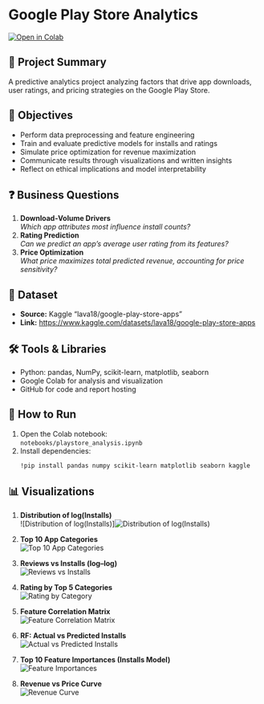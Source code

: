 # Google Play Store Analytics

[![Open in Colab](https://colab.research.google.com/assets/colab-badge.svg)](notebooks/playstore_analysis.ipynb)

## 📄 Project Summary
A predictive analytics project analyzing factors that drive app downloads, user ratings, and pricing strategies on the Google Play Store.

## 🎯 Objectives
- Perform data preprocessing and feature engineering  
- Train and evaluate predictive models for installs and ratings  
- Simulate price optimization for revenue maximization  
- Communicate results through visualizations and written insights  
- Reflect on ethical implications and model interpretability  

## ❓ Business Questions
1. **Download‑Volume Drivers**  
   _Which app attributes most influence install counts?_  
2. **Rating Prediction**  
   _Can we predict an app’s average user rating from its features?_  
3. **Price Optimization**  
   _What price maximizes total predicted revenue, accounting for price sensitivity?_  

## 📂 Dataset
- **Source:** Kaggle “lava18/google-play-store-apps”  
- **Link:** https://www.kaggle.com/datasets/lava18/google-play-store-apps  

## 🛠️ Tools & Libraries
- Python: pandas, NumPy, scikit-learn, matplotlib, seaborn  
- Google Colab for analysis and visualization  
- GitHub for code and report hosting  

## 🚀 How to Run
1. Open the Colab notebook:  
   `notebooks/playstore_analysis.ipynb`  
2. Install dependencies:  
   ```bash
   !pip install pandas numpy scikit-learn matplotlib seaborn kaggle

## 📊 Visualizations

1. **Distribution of log(Installs)**  
   ![Distribution of log(Installs)]![Distribution of log(Installs)](https://github.com/user-attachments/assets/b97da62a-4f17-4853-8f2c-cbfe21503410)


2. **Top 10 App Categories**  
   ![Top 10 App Categories](visualizations/bar_top_categories.png)

3. **Reviews vs Installs (log–log)**  
   ![Reviews vs Installs](visualizations/scatter_reviews_vs_installs.png)

4. **Rating by Top 5 Categories**  
   ![Rating by Category](visualizations/boxplot_rating_by_category.png)

5. **Feature Correlation Matrix**  
   ![Feature Correlation Matrix](visualizations/heatmap_correlations.png)

6. **RF: Actual vs Predicted Installs**  
   ![Actual vs Predicted Installs](visualizations/scatter_installs_actual_vs_predicted.png)

7. **Top 10 Feature Importances (Installs Model)**  
   ![Feature Importances](visualizations/bar_feature_importances_installs.png)

8. **Revenue vs Price Curve**  
   ![Revenue Curve](visualizations/revenue_curve.png)
